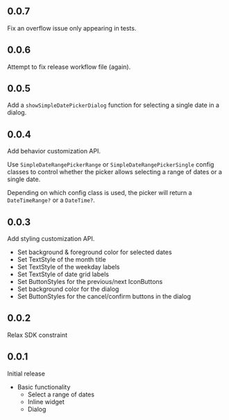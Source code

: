 ## 0.0.7

Fix an overflow issue only appearing in tests.

## 0.0.6

Attempt to fix release workflow file (again).

## 0.0.5

Add a `showSimpleDatePickerDialog` function for selecting a single date in a dialog.

## 0.0.4

Add behavior customization API.

Use `SimpleDateRangePickerRange` or `SimpleDateRangePickerSingle` config classes to control whether the picker allows selecting a range of dates or a single date.

Depending on which config class is used, the picker will return a `DateTimeRange?` or a `DateTime?`.

## 0.0.3

Add styling customization API.

  * Set background & foreground color for selected dates
  * Set TextStyle of the month title
  * Set TextStyle of the weekday labels
  * Set TextStyle of date grid labels
  * Set ButtonStyles for the previous/next IconButtons
  * Set background color for the dialog
  * Set ButtonStyles for the cancel/confirm buttons in the dialog

## 0.0.2

Relax SDK constraint

## 0.0.1

Initial release

* Basic functionality
  * Select a range of dates
  * Inline widget
  * Dialog
